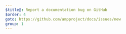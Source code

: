 ```yaml
---
$title@: Report a documentation bug on GitHub
$order: 4
goto: https://github.com/ampproject/docs/issues/new
group: 1
---
```

